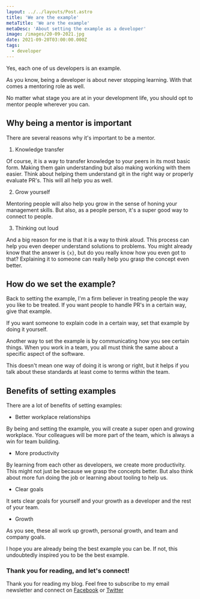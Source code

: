 ```yaml
---
layout: ../../layouts/Post.astro
title: 'We are the example'
metaTitle: 'We are the example'
metaDesc: 'About setting the example as a developer'
image: /images/20-09-2021.jpg
date: 2021-09-20T03:00:00.000Z
tags:
  - developer
---
```


Yes, each one of us developers is an example.

As you know, being a developer is about never stopping learning. With that comes a mentoring role as well.

No matter what stage you are at in your development life, you should opt to mentor people wherever you can.

## Why being a mentor is important

There are several reasons why it's important to be a mentor.

1. Knowledge transfer

Of course, it is a way to transfer knowledge to your peers in its most basic form. Making them gain understanding but also making working with them easier.
Think about helping them understand git in the right way or properly evaluate PR's. This will all help you as well.

2. Grow yourself

Mentoring people will also help you grow in the sense of honing your management skills. But also, as a people person, it's a super good way to connect to people.

3. Thinking out loud

And a big reason for me is that it is a way to think aloud. This process can help you even deeper understand solutions to problems.
You might already know that the answer is `{x}`, but do you really know how you even got to that?
Explaining it to someone can really help you grasp the concept even better.

## How do we set the example?

Back to setting the example, I'm a firm believer in treating people the way you like to be treated.
If you want people to handle PR's in a certain way, give that example.

If you want someone to explain code in a certain way, set that example by doing it yourself.

Another way to set the example is by communicating how you see certain things.
When you work in a team, you all must think the same about a specific aspect of the software.

This doesn't mean one way of doing it is wrong or right, but it helps if you talk about these standards at least come to terms within the team.

## Benefits of setting examples

There are a lot of benefits of setting examples:

- Better workplace relationships

By being and setting the example, you will create a super open and growing workplace. Your colleagues will be more part of the team, which is always a win for team building.

- More productivity

By learning from each other as developers, we create more productivity. This might not just be because we grasp the concepts better. But also think about more fun doing the job or learning about tooling to help us.

- Clear goals

It sets clear goals for yourself and your growth as a developer and the rest of your team.

- Growth

As you see, these all work up growth, personal growth, and team and company goals.

I hope you are already being the best example you can be. If not, this undoubtedly inspired you to be the best example.

### Thank you for reading, and let's connect!

Thank you for reading my blog. Feel free to subscribe to my email newsletter and connect on [Facebook](https://www.facebook.com/DailyDevTipsBlog) or [Twitter](https://twitter.com/DailyDevTips1)
